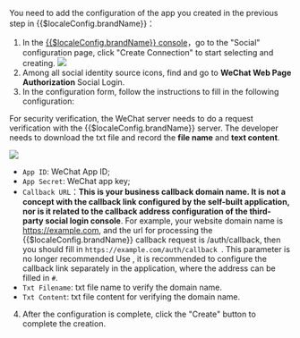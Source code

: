 <IntegrationDetailCard :title="`Fill in the app configuration in ${$localeConfig.brandName}`">

You need to add the configuration of the app you created in the previous step in {{$localeConfig.brandName}}：

1. In the [{{$localeConfig.brandName}} console](https://console.authing.cn)，go to the "Social" configuration page, click "Create Connection" to start selecting and creating.
![](~@imagesEnUs/connections/create-social-idp.jpg)
2. Among all social identity source icons, find and go to **WeChat Web Page Authorization** Social Login.
3. In the configuration form, follow the instructions to fill in the following configuration:

  For security verification, the WeChat server needs to do a request verification with the {{$localeConfig.brandName}} server. The developer needs to download the txt file and record the **file name** and **text content**.

  ![](~@imagesEnUs/connections/wechatMp_4.png)

- `App ID`: WeChat App ID;
- `App Secret`: WeChat app key;
- `Callback URL`：**This is your business callback domain name. It is not a concept with the callback link configured by the self-built application, nor is it related to the callback address configuration of the third-party social login console**. For example, your website domain name is https://example.com, and the url for processing the {{$localeConfig.brandName}} callback request is /auth/callback, then you should fill in `https://example.com/auth/callback `. This parameter is no longer recommended Use , it is recommended to configure the callback link separately in the application, where the address can be filled in `#`.
- `Txt Filename`: txt file name to verify the domain name.
- `Txt Content`: txt file content for verifying the domain name.

4. After the configuration is complete, click the "Create" button to complete the creation.

</IntegrationDetailCard>
